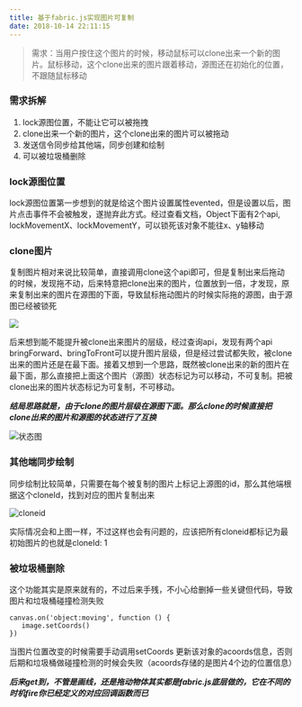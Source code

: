 ```yaml
---
title: 基于fabric.js实现图片可复制
date: 2018-10-14 22:11:15
---
```


> 需求：当用户按住这个图片的时候，移动鼠标可以clone出来一个新的图片。鼠标移动，这个clone出来的图片跟着移动，源图还在初始化的位置，不跟随鼠标移动

<!-- more -->

### 需求拆解

1. lock源图位置，不能让它可以被拖拽
2. clone出来一个新的图片，这个clone出来的图片可以被拖动
3. 发送信令同步给其他端，同步创建和绘制
4. 可以被垃圾桶删除

### lock源图位置

lock源图位置第一步想到的就是给这个图片设置属性evented，但是设置以后，图片点击事件不会被触发，遂抛弃此方式。经过查看文档，Object下面有2个api, lockMovementX、lockMovementY，可以锁死该对象不能往x、y轴移动

### clone图片

复制图片相对来说比较简单，直接调用clone这个api即可，但是复制出来后拖动的时候，发现拖不动，后来特意把clone出来的图片，位置放到一倍，才发现，原来复制出来的图片在源图的下面，导致鼠标拖动图片的时候实际拖的源图，由于源图已经被锁死

![](http://fe-static.sinker.club/image/fabric/fabric-clone-1.png)

后来想到能不能提升被clone出来图片的层级，经过查询api，发现有两个api bringForward、bringToFront可以提升图片层级，但是经过尝试都失败，被clone出来的图片还是在最下面。接着又想到一个思路，既然被clone出来的新的图片在最下面，那么直接把上面这个图片（源图）状态标记为可以移动，不可复制。把被clone出来的图片状态标记为可复制，不可移动。

***结局思路就是，由于clone的图片层级在源图下面。那么clone的时候直接把clone出来的图片和源图的状态进行了互换***

![状态图](http://fe-static.sinker.club/image/fabric/WechatIMG82.jpg)

### 其他端同步绘制
同步绘制比较简单，只需要在每个被复制的图片上标记上源图的id，那么其他端根据这个cloneId，找到对应的图片复制出来

![cloneid](http://fe-static.sinker.club/image/fabric/WechatIMG81.jpg)

实际情况会和上图一样，不过这样也会有问题的，应该把所有cloneid都标记为最初始图片的也就是cloneId: 1

### 被垃圾桶删除
这个功能其实是原来就有的，不过后来手残，不小心给删掉一些关键但代码，导致图片和垃圾桶碰撞检测失败

```
canvas.on('object:moving', function () {
   image.setCoords()
})

```

当图片位置改变的时候需要手动调用setCoords 更新该对象的acoords信息，否则后期和垃圾桶做碰撞检测的时候会失败（acoords存储的是图片4个边的位置信息）

***后来get到，不管是画线，还是拖动物体其实都是fabric.js底层做的，它在不同的时机fire你已经定义的对应回调函数而已***

